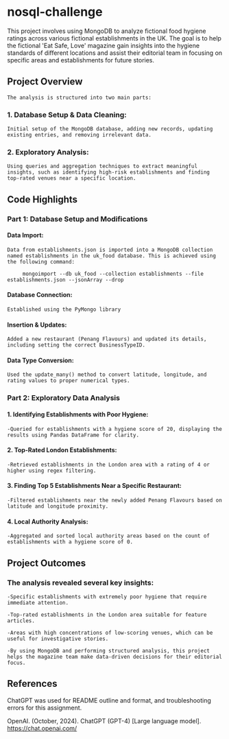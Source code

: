 # nosql-challenge

This project involves using MongoDB to analyze fictional food hygiene ratings across various fictional establishments in the UK. The goal is to help the fictional 'Eat Safe, Love' magazine gain insights into the hygiene standards of different locations and assist their editorial team in focusing on specific areas and establishments for future stories.

## Project Overview
    The analysis is structured into two main parts:

### 1. Database Setup & Data Cleaning: 
    Initial setup of the MongoDB database, adding new records, updating existing entries, and removing irrelevant data.

### 2. Exploratory Analysis: 
    Using queries and aggregation techniques to extract meaningful insights, such as identifying high-risk establishments and finding top-rated venues near a specific location.

## Code Highlights

### Part 1: Database Setup and Modifications

#### Data Import: 
    Data from establishments.json is imported into a MongoDB collection named establishments in the uk_food database. This is achieved using the following command:

         mongoimport --db uk_food --collection establishments --file establishments.json --jsonArray --drop
 
#### Database Connection: 
    Established using the PyMongo library

#### Insertion & Updates: 
    Added a new restaurant (Penang Flavours) and updated its details, including setting the correct BusinessTypeID.

#### Data Type Conversion: 
    Used the update_many() method to convert latitude, longitude, and rating values to proper numerical types.

### Part 2: Exploratory Data Analysis

#### 1. Identifying Establishments with Poor Hygiene:
    -Queried for establishments with a hygiene score of 20, displaying the results using Pandas DataFrame for clarity.

#### 2. Top-Rated London Establishments:
    -Retrieved establishments in the London area with a rating of 4 or higher using regex filtering.

#### 3. Finding Top 5 Establishments Near a Specific Restaurant:
    -Filtered establishments near the newly added Penang Flavours based on latitude and longitude proximity.

#### 4. Local Authority Analysis:
    -Aggregated and sorted local authority areas based on the count of establishments with a hygiene score of 0.

## Project Outcomes

### The analysis revealed several key insights:

    -Specific establishments with extremely poor hygiene that require immediate attention.
    
    -Top-rated establishments in the London area suitable for feature articles.
    
    -Areas with high concentrations of low-scoring venues, which can be useful for investigative stories.
    
    -By using MongoDB and performing structured analysis, this project helps the magazine team make data-driven decisions for their editorial focus.


## References

ChatGPT was used for README outline and format, and troubleshooting errors for this assignment.

OpenAI. (October, 2024). ChatGPT (GPT-4) [Large language model]. https://chat.openai.com/